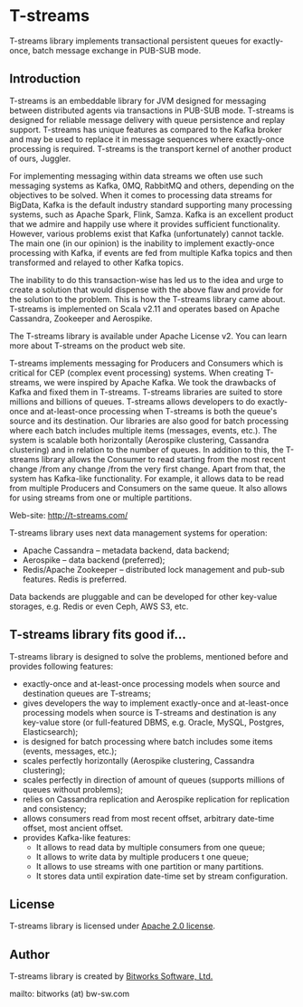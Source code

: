 # T-streams

T-streams library implements transactional persistent queues for exactly-once, batch message exchange in PUB-SUB mode.

## Introduction

T-streams is an embeddable library for JVM designed for messaging between distributed agents via transactions in PUB-SUB mode. T-streams is designed for reliable message delivery with queue persistence and replay support. T-streams has unique features as compared to the Kafka broker and may be used to replace it in message sequences where exactly-once processing is required. T-streams is the transport kernel of another product of ours, Juggler.

For implementing messaging within data streams we often use such messaging systems as Kafka, 0MQ, RabbitMQ and others, depending on the objectives to be solved. When it comes to processing data streams for BigData, Kafka is the default industry standard supporting many processing systems, such as Apache Spark, Flink, Samza. Kafka is an excellent product that we admire and happily use where it provides sufficient functionality. However, various problems exist that Kafka (unfortunately) cannot tackle. The main one (in our opinion) is the inability to implement exactly-once processing with Kafka, if events are fed from multiple Kafka topics and then transformed and relayed to other Kafka topics.

The inability to do this transaction-wise has led us to the idea and urge to create a solution that would dispense with the above flaw and provide for the solution to the problem. This is how the T-streams library came about. T-streams is implemented on Scala v2.11 and operates based on Apache Cassandra, Zookeeper and Aerospike.

The T-streams library is available under Apache License v2. You can learn more about T-streams on the product web site.

T-streams implements messaging for Producers and Consumers which is critical for CEP (complex event processing) systems. When creating T-streams, we were inspired by Apache Kafka. We took the drawbacks of Kafka and fixed them in T-streams. T-streams libraries are suited to store millions and billions of queues. T-streams allows developers to do exactly-once and at-least-once processing when T-streams is both the queue's source and its destination. Our libraries are also good for batch processing where each batch includes multiple items (messages, events, etc.). The system is scalable both horizontally (Aerospike clustering, Cassandra clustering) and in relation to the number of queues. In addition to this, the T-streams library allows the Consumer to read starting from the most recent change /from any change /from the very first change. Apart from that, the system has Kafka-like functionality. For example, it allows data to be read from multiple Producers and Consumers on the same queue. It also allows for using streams from one or multiple partitions.

Web-site: http://t-streams.com/

T-streams library uses next data management systems for operation:

 * Apache Cassandra – metadata backend, data backend;
 * Aerospike – data backend (preferred);
 * Redis/Apache Zookeeper – distributed lock management and pub-sub features. Redis is preferred.

Data backends are pluggable and can be developed for other key-value storages, e.g. Redis or even Ceph, AWS S3, etc.

## T-streams library fits good if…

T-streams library is designed to solve the problems, mentioned before and provides following features:

 * exactly-once and at-least-once processing models when source and destination queues are T-streams;
 * gives developers the way to implement exactly-once and at-least-once processing models when source is T-streams and destination is any key-value store (or full-featured DBMS, e.g. Oracle, MySQL, Postgres, Elasticsearch);
 * is designed for batch processing where batch includes some items (events, messages, etc.);
 * scales perfectly horizontally (Aerospike clustering, Cassandra clustering);
 * scales perfectly in direction of amount of queues (supports millions of queues without problems);
 * relies on Cassandra replication and Aerospike replication for replication and consistency;
 * allows consumers read from most recent offset, arbitrary date-time offset, most ancient offset.
 * provides Kafka-like features:
    * It allows to read data by multiple consumers from one queue;
    * It allows to write data by multiple producers t one queue;
    * It allows to use streams with one partition or many partitions.
    * It stores data until expiration date-time set by stream configuration.

## License

T-streams library is licensed under [Apache 2.0 license](http://www.apache.org/licenses/LICENSE-2.0).

## Author

T-streams library is created by [Bitworks Software, Ltd.](http://bw-sw.com)

mailto: bitworks (at) bw-sw.com
